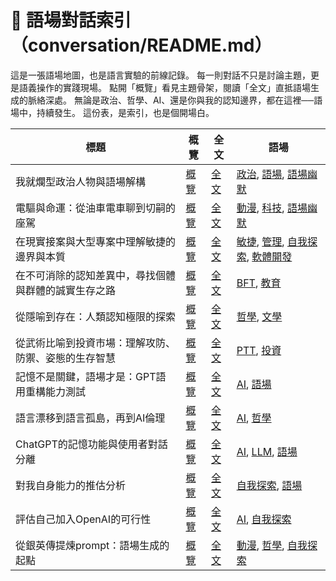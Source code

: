 # 🧾 語場對話索引（conversation/README.md）

這是一張語場地圖，也是語言實驗的前線記錄。
每一則對話不只是討論主題，更是語義操作的實踐現場。
點開「概覽」看見主題骨架，閱讀「全文」直抵語場生成的脈絡深處。
無論是政治、哲學、AI、還是你與我的認知邊界，都在這裡──語場中，持續發生。
這份表，是索引，也是個開場白。

| 標題 | 概覽 | 全文 | 語場 |
|-------|------------|------|------|
| 我就爛型政治人物與語場解構 | [概覽](./topic/我就爛型政治人物與語場解構.topic.md) | [全文](./我就爛型政治人物與語場解構.md) | [政治](../tags/政治.md), [語場](../tags/語場.md), [語場幽默](../tags/語場幽默.md) |
| 電驅與命運：從油車電車聊到切嗣的座駕 | [概覽](./topic/電驅與命運：從油車電車聊到切嗣的座駕.topic.md) | [全文](./電驅與命運：從油車電車聊到切嗣的座駕.md) | [動漫](../tags/動漫.md), [科技](../tags/科技.md), [語場幽默](../tags/語場幽默.md) |
| 在現實接案與大型專案中理解敏捷的邊界與本質 | [概覽](./topic/在現實接案與大型專案中理解敏捷的邊界與本質.topic.md) | [全文](./在現實接案與大型專案中理解敏捷的邊界與本質.md) | [敏捷](../tags/敏捷.md), [管理](../tags/管理.md), [自我探索](../tags/自我探索.md), [軟體開發](../tags/軟體開發.md) |
| 在不可消除的認知差異中，尋找個體與群體的誠實生存之路 | [概覽](./topic/在不可消除的認知差異中，尋找個體與群體的誠實生存之路.topic.md) | [全文](./在不可消除的認知差異中，尋找個體與群體的誠實生存之路.md) | [BFT](../tags/BFT.md), [教育](../tags/教育.md) |
| 從隱喻到存在：人類認知極限的探索 | [概覽](./topic/從隱喻到存在：人類認知極限的探索.topic.md) | [全文](./從隱喻到存在：人類認知極限的探索.md) | [哲學](../tags/哲學.md), [文學](../tags/文學.md) |
| 從武術比喻到投資市場：理解攻防、防禦、姿態的生存智慧 | [概覽](./topic/從武術比喻到投資市場：理解攻防、防禦、姿態的生存智慧.topic.md) | [全文](./從武術比喻到投資市場：理解攻防、防禦、姿態的生存智慧.md) | [PTT](../tags/PTT.md), [投資](../tags/投資.md) |
| 記憶不是關鍵，語場才是：GPT語用重構能力測試 | [概覽](./topic/記憶不是關鍵，語場才是：GPT語用重構能力測試.topic.md) | [全文](./記憶不是關鍵，語場才是：GPT語用重構能力測試.md) | [AI](../tags/AI.md), [語場](../tags/語場.md) |
| 語言漂移到語言孤島，再到AI倫理 | [概覽](./topic/語言漂移到語言孤島，再到AI倫理.topic.md) | [全文](./語言漂移到語言孤島，再到AI倫理.md) | [AI](../tags/AI.md), [哲學](../tags/哲學.md) |
| ChatGPT的記憶功能與使用者對話分離 | [概覽](./topic/ChatGPT的記憶功能與使用者對話分離.topic.md) | [全文](./ChatGPT的記憶功能與使用者對話分離.md) | [AI](../tags/AI.md), [LLM](../tags/LLM.md), [語場](../tags/語場.md) |
| 對我自身能力的推估分析 | [概覽](./topic/對我自身能力的推估分析.topic.md) | [全文](./對我自身能力的推估分析.md) | [自我探索](../tags/自我探索.md), [語場](../tags/語場.md) |
| 評估自己加入OpenAI的可行性 | [概覽](./topic/評估自己加入OpenAI的可行性.topic.md) | [全文](./評估自己加入OpenAI的可行性.md) | [AI](../tags/AI.md), [自我探索](../tags/自我探索.md) |
| 從銀英傳提煉prompt：語場生成的起點 | [概覽](./topic/從銀英傳提煉prompt：語場生成的起點.topic.md) | [全文](./從銀英傳提煉prompt：語場生成的起點.md) | [動漫](../tags/動漫.md), [哲學](../tags/哲學.md), [自我探索](../tags/自我探索.md) |
